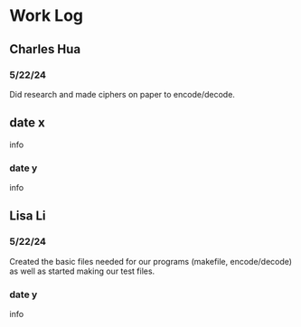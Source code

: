 # Work Log

## Charles Hua

### 5/22/24

Did research and made ciphers on paper to encode/decode.

## date x

info

### date y

info


## Lisa Li

### 5/22/24

Created the basic files needed for our programs (makefile, encode/decode) as well as started making our test files.

### date y

info
